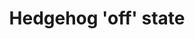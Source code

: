 ---
annotations:
- type: Pathway Ontology
  value: Hedgehog signaling pathway
authors:
- ReactomeTeam
- Egonw
- Mkutmon
description: Hedgehog is a secreted morphogen that has evolutionarily conserved roles
  in body organization by regulating the activity of the Ci/Gli transcription factor
  family. In Drosophila in the absence of Hh signaling, full-length Ci is partially
  degraded by the proteasome to generate a truncated repressor form that translocates
  to the nucleus to represses Hh-responsive genes. Binding of Hh ligand to the Patched
  (PTC) receptor allows the 7-pass transmembrane protein Smoothened (SMO) to be activated
  in an unknown manner, disrupting the partial proteolysis of Ci and allowing the
  full length activator form to accumulate (reviewed in Ingham et al, 2011; Briscoe
  and Therond, 2013).  <br>While many of the core components of Hh signaling are conserved
  from flies to humans, the pathways do show points of significant divergence. Notably,
  the human genome encodes three Ci homologues, GLI1, 2 and 3 that each play slightly
  different roles in regulating Hh responsive genes. GLI3 is the primary repressor
  of Hh signaling in vertebrates, and is converted to the truncated GLI3R repressor
  form in the absence of Hh. GLI2 is a potent activator of transcription in the presence
  of Hh but contributes only minimally to the repression function. While a minor fraction
  of GLI2 protein is processed into the repressor form in the absence of Hh, the majority
  is either fully degraded by the proteasome or sequestered in the full-length form
  in the cytosol by protein-protein interactions. GLI1 lacks the repression domain
  and appears to be an obligate transcriptional activator (reviewed in Briscoe and
  Therond, 2013).<br> Vertebrate but not fly Hh signaling also depends on the movement
  of pathway components through the primary cilium. The primary cilium is a non-motile
  microtubule based structure whose construction and maintenance depends on intraflagellar
  transport (IFT). Anterograde IFT moves molecules from the ciliary base along the
  axoneme to the ciliary tip in a manner that requires the microtubule-plus-end directed
  kinesin KIF3 motor complex and the IFT-B protein complex, while retrograde IFT back
  to the ciliary base depends on the minus-end directed dynein motor and the IFT-A
  complex. Genetic screens have identified a number of cilia-related proteins that
  are required both to maintain Hh in the 'off' state and to transduce the signal
  when the pathway is activated (reviewed in Hui and Angers, 2011; Goetz and Anderson,
  2010).      View original pathway at [http://www.reactome.org/PathwayBrowser/#DIAGRAM=5610787
  Reactome].
last-edited: 2021-01-25
organisms:
- Homo sapiens
redirect_from:
- /index.php/Pathway:WP3316
- /instance/WP3316
schema-jsonld:
- '@context': https://schema.org/
  '@id': https://wikipathways.github.io/pathways/WP3316.html
  '@type': Dataset
  creator:
    '@type': Organization
    name: WikiPathways
  description: Hedgehog is a secreted morphogen that has evolutionarily conserved
    roles in body organization by regulating the activity of the Ci/Gli transcription
    factor family. In Drosophila in the absence of Hh signaling, full-length Ci is
    partially degraded by the proteasome to generate a truncated repressor form that
    translocates to the nucleus to represses Hh-responsive genes. Binding of Hh ligand
    to the Patched (PTC) receptor allows the 7-pass transmembrane protein Smoothened
    (SMO) to be activated in an unknown manner, disrupting the partial proteolysis
    of Ci and allowing the full length activator form to accumulate (reviewed in Ingham
    et al, 2011; Briscoe and Therond, 2013).  <br>While many of the core components
    of Hh signaling are conserved from flies to humans, the pathways do show points
    of significant divergence. Notably, the human genome encodes three Ci homologues,
    GLI1, 2 and 3 that each play slightly different roles in regulating Hh responsive
    genes. GLI3 is the primary repressor of Hh signaling in vertebrates, and is converted
    to the truncated GLI3R repressor form in the absence of Hh. GLI2 is a potent activator
    of transcription in the presence of Hh but contributes only minimally to the repression
    function. While a minor fraction of GLI2 protein is processed into the repressor
    form in the absence of Hh, the majority is either fully degraded by the proteasome
    or sequestered in the full-length form in the cytosol by protein-protein interactions.
    GLI1 lacks the repression domain and appears to be an obligate transcriptional
    activator (reviewed in Briscoe and Therond, 2013).<br> Vertebrate but not fly
    Hh signaling also depends on the movement of pathway components through the primary
    cilium. The primary cilium is a non-motile microtubule based structure whose construction
    and maintenance depends on intraflagellar transport (IFT). Anterograde IFT moves
    molecules from the ciliary base along the axoneme to the ciliary tip in a manner
    that requires the microtubule-plus-end directed kinesin KIF3 motor complex and
    the IFT-B protein complex, while retrograde IFT back to the ciliary base depends
    on the minus-end directed dynein motor and the IFT-A complex. Genetic screens
    have identified a number of cilia-related proteins that are required both to maintain
    Hh in the 'off' state and to transduce the signal when the pathway is activated
    (reviewed in Hui and Angers, 2011; Goetz and Anderson, 2010).      View original
    pathway at [http://www.reactome.org/PathwayBrowser/#DIAGRAM=5610787 Reactome].
  keywords:
  - PTCH1 gene
  - 'p10S-GLI3 '
  - pS-GLI1:SUFU
  - 'RBX1 '
  - 'CUL1 '
  - 'UBC(1-76) '
  - 'PSMB3 '
  - 'PRKACA '
  - 'IFT52 '
  - 'UBC(229-304) '
  - 'PSMD13 '
  - 'GTP '
  - p11S-GLI2:SUFU
  - 'ADCY1 '
  - 'PSME1 '
  - cAMP
  - 'FUZ '
  - 'PRKACG '
  - Ub
  - 'microtubule '
  - 'PSMC6 '
  - PKA tetramer
  - ub-p11S-GLI2:SUFU
  - PTCH1 gene:GLI3R
  - 'SHFM1 '
  - 4xub-p13S-Gli3:SUFU
  - p13S-GLI3:SUFU
  - GLI3:SUFU
  - 'PSMB5 '
  - 'SKP1 '
  - p4S-GLI2:SUFU
  - 'PSMB9 '
  - 'RPS27A(1-76) '
  - 'PSMD4 '
  - PKA regulatory
  - GLI1:SUFU
  - GSK3B
  - 'MKS1 '
  - 'PSMB2 '
  - 'TULP3 '
  - 'p13S-GLI3 '
  - 'cAMP '
  - 'GNAS1 '
  - SMO dimer
  - GLI1
  - 'PSMD10 '
  - 'UBB(153-228) '
  - microtubule
  - 'ub-p13S-GLI3 '
  - 'TTC21B '
  - GLI1,2,3
  - GLI1 gene
  - cyclases:Mg2+
  - 'KIF3A '
  - 'IFT172 '
  - 'GLI3R '
  - 'UBA52(1-76) '
  - 'GLI3 '
  - subunits:cAMP
  - 'PSMD11 '
  - 'PSMA7 '
  - 'PSME2 '
  - 'GLI1 gene '
  - ITCH
  - 'PSMB6 '
  - 'p6S-GLI3 '
  - NUMB
  - G alpha (s):GTP
  - 'PRKAR2B '
  - ciliary basal body
  - PTCH1
  - CSNK1A1
  - 'PRKAR1B '
  - retrograde IFT
  - 'ADCY7 '
  - 'Mg2+ '
  - KIF7
  - 'GLI2 '
  - 26S proteasome
  - p10S-GLI3:SUFU
  - 'PSMC4 '
  - GLI1 gene:GLI3R
  - GPR161
  - GLI:SUFU
  - 'UBC(77-152) '
  - 'ub-p11S-GLI2 '
  - 'GNAS2 '
  - IFT-A complex
  - 'PTCH1 gene '
  - 'OFD1 '
  - 'IFT122 '
  - PKA catalytic
  - SUFU
  - 'BTRC '
  - 'GPR161 '
  - 'UBB(1-76) '
  - GLI2 gene:GLI3R
  - 'WDR35 '
  - 'IFT140 '
  - BTRC:CUL1:RBX1:SKP1
  - 'SMO '
  - 'KIF7 '
  - 'IFT88 '
  - 'UBB(77-152) '
  - 'PSMD12 '
  - 'PSMC1 '
  - 'p4S-GLI2 '
  - 'RPGRIP1L '
  - 'PSME3 '
  - 'PSMD6 '
  - 'ADCY4 '
  - 'PSMB1 '
  - 'NUMB '
  - 'PSMB4 '
  - ADP
  - 'PSMD14 '
  - 'GLI2 gene '
  - 'GLI1 '
  - 'PRKAR2A '
  - KIF7:microtubule
  - 'ADCY8 '
  - 'IFT57 '
  - ATP
  - NUMB:ITCH
  - GPR161:IFT-A:TULP3
  - 'p8S-GLI2 '
  - 'PSMD8 '
  - 'PSMC5 '
  - 'PSMD7 '
  - ub-pS-GLI1:SUFU
  - 'ADCY6 '
  - 'PSMA4 '
  - 'PSMD3 '
  - 'PSMA2 '
  - 'PSMA5 '
  - 'ADCY5 '
  - 'PSMA8 '
  - PPi
  - 'ITCH '
  - GLI2 gene
  - p6S-GLI3:SUFU
  - 'PSMD1 '
  - GLI3R
  - 'PSMA1 '
  - 'INTU '
  - 'PSMC2 '
  - 'PSMD9 '
  - GLI2:SUFU
  - 'PSMB7 '
  - 'ADCY3 '
  - NUMB:ITCH:ub-pS-GLI1:SUFU
  - GLI2
  - 'PRKAR1A '
  - 'WDR19 '
  - 'PSMA6 '
  - subunit
  - 'PSMB10 '
  - 'PSMA3 '
  - PCP regulators of Hh
  - 'SUFU '
  - adenylate
  - regulators of Hh
  - 'PSMB11 '
  - 'ADCY9 '
  - 'pS-GLI1 '
  - 'ADCY10 '
  - 'UBC(609-684) '
  - 'UBC(381-456) '
  - 'PRKACB '
  - 'ub-pS-GLI1 '
  - 'PSMF1 '
  - p8S-GLI2:SUFU
  - 'UBC(153-228) '
  - 'UBC(533-608) '
  - 'PSMB8 '
  - TULP3
  - 'UBC(457-532) '
  - anterograde IFT
  - 'ADCY2 '
  - IFT-A complex:TULP3
  - 'PSMD5 '
  - 'DYNC2H1 '
  - 'p11S-GLI2 '
  - 'PSMD2 '
  - 'UBC(305-380) '
  - 'PSMC3 '
  - 'PSME4 '
  license: CC0
  name: Hedgehog 'off' state
seo: CreativeWork
title: Hedgehog 'off' state
wpid: WP3316
---